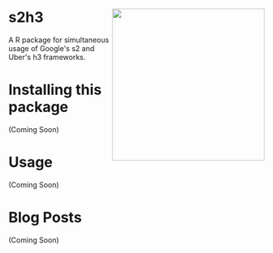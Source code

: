 # s2h3  <a href='https://github.com/benyamindsmith/s2h3'><img src='tps://github.com/benyamindsmith/s2h3/blob/main/logo.png' align="right" height="300" /></a>

A R package for simultaneous usage of Google's s2 and Uber's h3 frameworks.

# Installing this package
(Coming Soon)

# Usage

(Coming Soon)

# Blog Posts

(Coming Soon)


